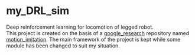 # my_DRL_sim
Deep reinforcement learning for locomotion of legged robot.  
This project is created on the basis of a [google_research](https://github.com/google-research) repository named [motion_imitation](https://github.com/google-research/motion_imitation).
The main framework of the project is kept while some module has been changed to suit my situation.
